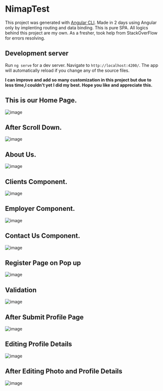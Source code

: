 # NimapTest

This project was generated with [Angular CLI](https://github.com/angular/angular-cli). Made in 2 days using Angular only by implenting routing and data binding. This is pure SPA. All logics behind this project are my own. As a fresher, took help from StackOverFlow for errors resolving.

## Development server

Run `ng serve` for a dev server. Navigate to `http://localhost:4200/`. The app will automatically reload if you change any of the source files.

**I can improve and add so many customization in this project but due to less time,I couldn't yet I did my best. Hope you like and appreciate this.**

## This is our Home Page.
![image](src/imagesSS/home.png)

## After Scroll Down.
![image](src/imagesSS/home2.png)

## About Us.
![image](src/imagesSS/aboutUs.png)

## Clients Component.
![image](src/imagesSS/clients.png)

## Employer Component.
![image](src/imagesSS/employer.png)

## Contact Us Component.
![image](src/imagesSS/contactUs.png)


## Register Page on Pop up
![image](src/imagesSS/registration.png)

## Validation
![image](src/imagesSS/validation.png)

## After Submit Profile Page
![image](src/imagesSS/profilePage.png)

## Editing Profile Details
![image](src/imagesSS/editing.png)

## After Editing Photo and Profile Details
![image](src/imagesSS/afterEditPhoto.png)
